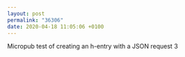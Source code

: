 ```yaml
---
layout: post
permalink: "36306"
date: 2020-04-18 11:05:06 +0100
---
```


Micropub test of creating an h-entry with a JSON request
 3
 